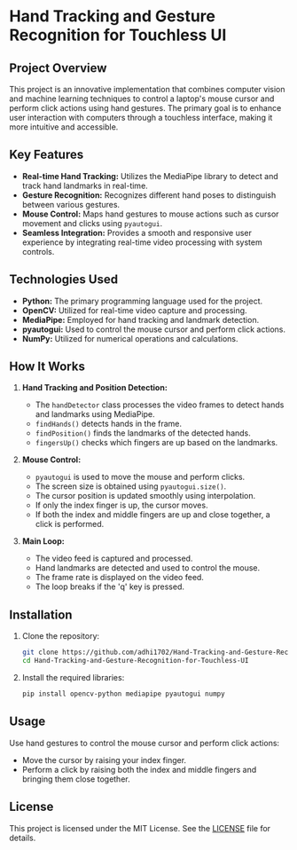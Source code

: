 # Hand Tracking and Gesture Recognition for Touchless UI

## Project Overview

This project is an innovative implementation that combines computer vision and machine learning techniques to control a laptop's mouse cursor and perform click actions using hand gestures. The primary goal is to enhance user interaction with computers through a touchless interface, making it more intuitive and accessible.

## Key Features

- **Real-time Hand Tracking:** Utilizes the MediaPipe library to detect and track hand landmarks in real-time.
- **Gesture Recognition:** Recognizes different hand poses to distinguish between various gestures.
- **Mouse Control:** Maps hand gestures to mouse actions such as cursor movement and clicks using `pyautogui`.
- **Seamless Integration:** Provides a smooth and responsive user experience by integrating real-time video processing with system controls.

## Technologies Used

- **Python:** The primary programming language used for the project.
- **OpenCV:** Utilized for real-time video capture and processing.
- **MediaPipe:** Employed for hand tracking and landmark detection.
- **pyautogui:** Used to control the mouse cursor and perform click actions.
- **NumPy:** Utilized for numerical operations and calculations.

## How It Works

1. **Hand Tracking and Position Detection:** 
   - The `handDetector` class processes the video frames to detect hands and landmarks using MediaPipe.
   - `findHands()` detects hands in the frame.
   - `findPosition()` finds the landmarks of the detected hands.
   - `fingersUp()` checks which fingers are up based on the landmarks.

2. **Mouse Control:**
   - `pyautogui` is used to move the mouse and perform clicks.
   - The screen size is obtained using `pyautogui.size()`.
   - The cursor position is updated smoothly using interpolation.
   - If only the index finger is up, the cursor moves.
   - If both the index and middle fingers are up and close together, a click is performed.

3. **Main Loop:**
   - The video feed is captured and processed.
   - Hand landmarks are detected and used to control the mouse.
   - The frame rate is displayed on the video feed.
   - The loop breaks if the 'q' key is pressed.

## Installation

1. Clone the repository:
   ```sh
   git clone https://github.com/adhi1702/Hand-Tracking-and-Gesture-Recognition-for-Touchless-UI.git
   cd Hand-Tracking-and-Gesture-Recognition-for-Touchless-UI
   ```

2. Install the required libraries:
   ```sh
   pip install opencv-python mediapipe pyautogui numpy
   ```

## Usage

Use hand gestures to control the mouse cursor and perform click actions:
   - Move the cursor by raising your index finger.
   - Perform a click by raising both the index and middle fingers and bringing them close together.


## License

This project is licensed under the MIT License. See the [LICENSE](LICENSE) file for details.



